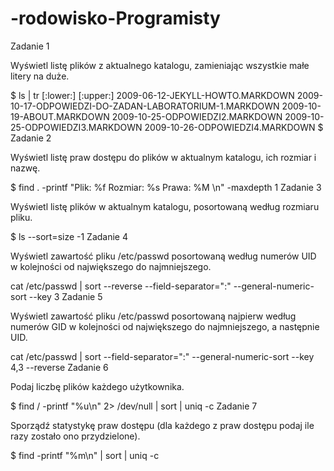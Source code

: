 -rodowisko-Programisty
======================
Zadanie 1

Wyświetl listę plików z aktualnego katalogu, zamieniając wszystkie małe litery na duże.

$ ls | tr [:lower:] [:upper:]
2009-06-12-JEKYLL-HOWTO.MARKDOWN
2009-10-17-ODPOWIEDZI-DO-ZADAN-LABORATORIUM-1.MARKDOWN
2009-10-19-ABOUT.MARKDOWN
2009-10-25-ODPOWIEDZI2.MARKDOWN
2009-10-25-ODPOWIEDZI3.MARKDOWN
2009-10-26-ODPOWIEDZI4.MARKDOWN
$ 
Zadanie 2

Wyświetl listę praw dostępu do plików w aktualnym katalogu, ich rozmiar i nazwę.

$ find . -printf "Plik: %f Rozmiar: %s Prawa: %M \n" -maxdepth 1
Zadanie 3

Wyświetl listę plików w aktualnym katalogu, posortowaną według rozmiaru pliku.

$ ls --sort=size -1
Zadanie 4

Wyświetl zawartość pliku /etc/passwd posortowaną według numerów UID w kolejności od największego do najmniejszego.

cat /etc/passwd | sort --reverse --field-separator=":" --general-numeric-sort --key 3
Zadanie 5

Wyświetl zawartość pliku /etc/passwd posortowaną najpierw według numerów GID w kolejności od największego do najmniejszego, a następnie UID.

cat /etc/passwd | sort --field-separator=":" --general-numeric-sort --key 4,3 --reverse
Zadanie 6

Podaj liczbę plików każdego użytkownika.

$ find / -printf "%u\n" 2> /dev/null | sort | uniq -c
Zadanie 7

Sporządź statystykę praw dostępu (dla każdego z praw dostępu podaj ile razy zostało ono przydzielone).

$ find -printf "%m\n" | sort | uniq -c

